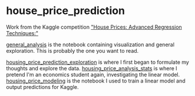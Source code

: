# house_price_prediction
Work from the Kaggle competition ["House Prices: Advanced Regression Techniques:"](https://www.kaggle.com/c/house-prices-advanced-regression-techniques)

[general_analysis](https://github.com/amjcosta/Kaggle/blob/master/house_price_prediction/general_analysis.ipynb) is the notebook containing visualization and general exploration. This is probably the one you want to read.

[housing_price_prediction_exploration](https://github.com/amjcosta/Kaggle/blob/master/house_price_prediction/housing_price_prediction_exploration.ipynb) is where I first began to formulate my thoughts and explore the data.
[housing_price_analysis_stats](https://github.com/amjcosta/Kaggle/blob/master/house_price_prediction/housing_price_analysis_stats.ipynb) is where I pretend I'm an economics student again, investigating the linear model.
[housing_price_modeling](https://github.com/amjcosta/Kaggle/blob/master/house_price_prediction/housing_price_modeling.ipynb) is the notebook I used to train a linear model and output predictions for Kaggle.

